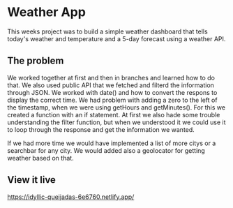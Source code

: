 # Weather App
This weeks project was to build a simple weather dashboard that tells today's weather and temperature and a 5-day forecast using a weather API.

## The problem

We worked together at first and then in branches and learned how to do that. We also used public API that we fetched and filterd the information through JSON. We worked with date() and how to convert the respons to display the correct time. We had problem with adding a zero to the left of the timestamp, when we were using getHours and getMinutes(). For this we created a function with an if statement. At first we also hade some trouble understanding the filter function, but when we understood it we could use it to loop through the response and get the information we wanted. 

If we had more time we would have implemented a list of more citys or a searchbar for any city. We would added also a geolocator for getting weather based on that.

## View it live
https://idyllic-queijadas-6e6760.netlify.app/

